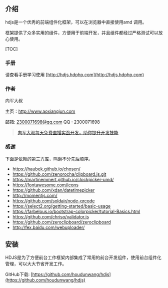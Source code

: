 ## 介绍
hdjs是一个优秀的前端组件化框架，可以在浏览器中直接使用amd 调用。

框架提供了众多实用的组件，方便用于前端开发，并且组件都经过严格测试可以放心使用。

[TOC]

### 手册

请查看手册学习使用 [http://hdjs.hdphp.com](http://hdjs.hdphp.com)

### 作者

向军大叔

主页：http://www.aoxiangjun.com

邮箱:  2300071698@qq.com
QQ  : 2300071698

> [向军大叔每天免费直播实战开发，助你提升开发技能](http://www.aoxiangjun.com)

### 感谢

下面是依赖的第三方库，鸣谢不分先后顺序。
* https://haubek.github.io/chosen/
* https://github.com/zenorocha/clipboard.js.git
* https://martinemmert.github.io/clockpicker-umd/
* https://fontawesome.com/icons
* https://github.com/xdan/datetimepicker
* http://momentjs.com/
* https://github.com/soldair/node-qrcode
* https://select2.org/getting-started/basic-usage
* https://farbelous.io/bootstrap-colorpicker/tutorial-Basics.html
* https://github.com/chriso/validator.js
* https://github.com/zeroclipboard/zeroclipboard
* http://fex.baidu.com/webuploader/

## 安装

HDJS是为了方便前台工作框架内部集成了常用的前台开发组件，使用前台组件化管理，可以大大节省开发工作。

GitHub下载: [https://github.com/houdunwang/hdjs](https://github.com/houdunwang/hdjs)